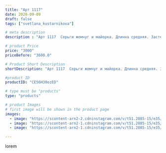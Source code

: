 ```yaml
---
title: "Арт 1117"
date: 2020-09-09
draft: false
tags: ["svetlana_kustarnikova"]

# meta description
description : "Арт 1117  Серьги жемчуг и майорка. Длинна средняя. Застежка английская. ПРОДАНО"

# product Price
price: "3000"
priceBefore: "3600.0"

# Product Short Description
shortDescription: "Арт 1117  Серьги жемчуг и майорка. Длинна средняя. Застежка английская. ПРОДАНО"

#product ID
productID: "CE56H30ozED"

# type must be "products"
type: "products"

# product Images
# first image will be shown in the product page
images:
  - image: "https://scontent-arn2-2.cdninstagram.com/v/t51.2885-15/e35/118854864_314025719905169_8215412310605418050_n.jpg?se=7&tp=1&_nc_ht=scontent-arn2-2.cdninstagram.com&_nc_cat=105&_nc_ohc=dVYICiXI78sAX_7l1_A&oh=fc7ab1ab25a251dd325c2be70968f396&oe=6069D3DF&ig_cache_key=MjM5NDIwMDI5NDU0NzUwMzM3OQ%3D%3D.2"
  - image: "https://scontent-arn2-1.cdninstagram.com/v/t51.2885-15/e35/118881037_1181760918861307_3573390963742337970_n.jpg?se=7&tp=1&_nc_ht=scontent-arn2-1.cdninstagram.com&_nc_cat=107&_nc_ohc=7qMTdzzDJRMAX_vG-RZ&oh=fa2fd07dfdbcb6c1ec0f65ce97d7763b&oe=606D6D2B&ig_cache_key=MjM5NDIwMDI5NDUzMDU5OTQxMQ%3D%3D.2"
  - image: "https://scontent-arn2-1.cdninstagram.com/v/t51.2885-15/e35/118995329_186139886235567_1449490552219509253_n.jpg?se=7&tp=1&_nc_ht=scontent-arn2-1.cdninstagram.com&_nc_cat=103&_nc_ohc=M_-TLRZj9AQAX-e3_tB&oh=1c351fdc09cb9331353cb3872e68156d&oe=606C03EA&ig_cache_key=MjM5NDIwMDI5NDU1NTg1NjA0Mw%3D%3D.2"

---
```

lorem
